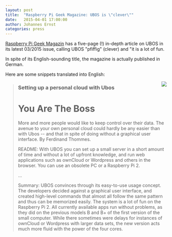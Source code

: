 ```yaml
---
layout: post
title:  "Raspberry Pi Geek Magazine: UBOS is \"clever\""
date:   2015-04-01 17:00:00
author: Johannes Ernst
categories: press
---
```


[Raspberry Pi Geek Magazin](http://www.raspberry-pi-geek.de/Magazin/2015/03/Mit-Ubos-eine-private-Cloud-aufsetzen)
has a five-page (!) in-depth article on UBOS in its latest 03/2015 issue, calling UBOS "pfiffig" (clever) and "it is
a lot of fun.

In spite of its English-sounding title, the magazine is actually published in German.

Here are some snippets translated into English:

<img src="/images/2015-04-01/raspberry-pi-geek-cover.jpg" style="float: right; margin-left: 10px">

<blockquote>
 <h3>Setting up a personal cloud with Ubos</h3>
 <h1>You Are The Boss</h1>

 <p>More and more people would like to keep control over their data. The avenue to your
    own personal cloud could hardly be any easier than with Ubos -- and that in spite of
    doing without a graphical user interface. By Ferdinand Thommes.</p>

 <p>README: With UBOS you can set up a small server in a short amount of time and without
    a lot of upfront knowledge, and run web applications such as ownCloud or Wordpress and
    others in the browser. You can use an obsolete PC or a Raspberry Pi 2.</p>

 ...
 <p>Summary: UBOS convinces through its easy-to-use usage concept. The developers decided
    against a graphical user interface, and created high-level commands that almost all
    follow the same pattern and thus can be memorized easily. The system is a lot of fun
    on the Raspberry Pi 2. All currently available apps run without problems, as they did
    on the previous models B and B+ of the first version of the small computer. While
    there sometimes were delays for instances of ownCloud or Wordpress with larger data
    sets, the new version acts much more fluid with the power of the four cores.</p>
</blockquote>
